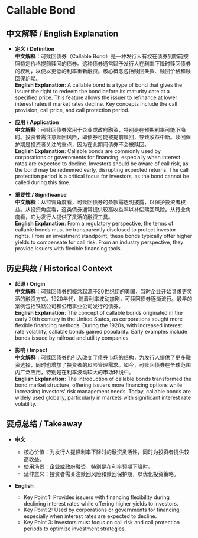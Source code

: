 # Callable Bond

## 中文解释 / English Explanation

* **定义 / Definition**  
  **中文解释**：可赎回债券（Callable Bond）是一种发行人有权在债券到期前按照特定价格提前赎回的债券。这种债券通常赋予发行人在利率下降时赎回债券的权利，以便以更低的利率重新融资。核心概念包括赎回条款、赎回价格和赎回保护期。  
  **English Explanation**: A callable bond is a type of bond that gives the issuer the right to redeem the bond before its maturity date at a specified price. This feature allows the issuer to refinance at lower interest rates if market rates decline. Key concepts include the call provision, call price, and call protection period.

* **应用 / Application**  
  **中文解释**：可赎回债券常用于企业或政府融资，特别是在预期利率可能下降时。投资者需注意赎回风险，即债券可能被提前赎回，导致收益中断。赎回保护期是投资者关注的重点，因为在此期间债券不会被赎回。  
  **English Explanation**: Callable bonds are commonly used by corporations or governments for financing, especially when interest rates are expected to decline. Investors should be aware of call risk, as the bond may be redeemed early, disrupting expected returns. The call protection period is a critical focus for investors, as the bond cannot be called during this time.

* **重要性 / Significance**  
  **中文解释**：从监管角度看，可赎回债券的条款需透明披露，以保护投资者权益。从投资角度看，这类债券通常提供较高收益率以补偿赎回风险。从行业角度看，它为发行人提供了灵活的融资工具。  
  **English Explanation**: From a regulatory perspective, the terms of callable bonds must be transparently disclosed to protect investor rights. From an investment standpoint, these bonds typically offer higher yields to compensate for call risk. From an industry perspective, they provide issuers with flexible financing tools.

## 历史典故 / Historical Context

* **起源 / Origin**  
  **中文解释**：可赎回债券的概念起源于20世纪初的美国，当时企业开始寻求更灵活的融资方式。1920年代，随着利率波动加剧，可赎回债券逐渐流行。最早的案例包括铁路公司和公用事业公司发行的债券。  
  **English Explanation**: The concept of callable bonds originated in the early 20th century in the United States, as corporations sought more flexible financing methods. During the 1920s, with increased interest rate volatility, callable bonds gained popularity. Early examples include bonds issued by railroad and utility companies.

* **影响 / Impact**  
  **中文解释**：可赎回债券的引入改变了债券市场的结构，为发行人提供了更多融资选择，同时也增加了投资者的风险管理需求。如今，可赎回债券在全球范围内广泛应用，特别是在利率波动较大的市场环境中。  
  **English Explanation**: The introduction of callable bonds transformed the bond market structure, offering issuers more financing options while increasing investors' risk management needs. Today, callable bonds are widely used globally, particularly in markets with significant interest rate volatility.

## 要点总结 / Takeaway

* **中文**  
  - 核心价值：为发行人提供利率下降时的融资灵活性，同时为投资者提供较高收益。  
  - 使用场景：企业或政府融资，特别是在利率预期下降时。  
  - 延伸意义：投资者需关注赎回风险和赎回保护期，以优化投资策略。

* **English**  
  - Key Point 1: Provides issuers with financing flexibility during declining interest rates while offering higher yields to investors.  
  - Key Point 2: Used by corporations or governments for financing, especially when interest rates are expected to decline.  
  - Key Point 3: Investors must focus on call risk and call protection periods to optimize investment strategies.